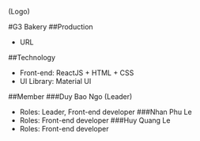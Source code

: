 
(Logo)

#G3 Bakery
##Production
- URL

##Technology
- Front-end: ReactJS + HTML + CSS
- UI Library: Material UI

##Member
###Duy Bao Ngo (Leader)
- Roles: Leader, Front-end developer
###Nhan Phu Le
- Roles: Front-end developer
###Huy Quang Le
- Roles: Front-end developer

